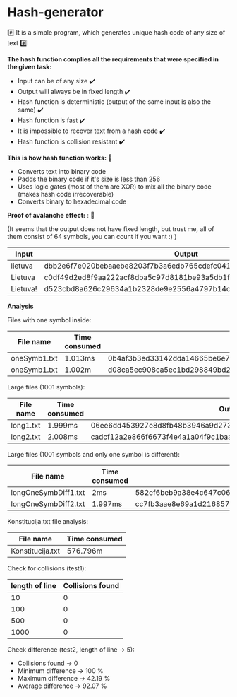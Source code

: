 # Hash-generator

:hash: It is a simple program, which generates unique hash code of any size of text :hash:

**The hash function complies all the requirements that were specified in the given task:**
* Input can be of any size  :heavy_check_mark:
* Output will always be in fixed length  :heavy_check_mark:
* Hash function is deterministic (output of the same input is also the same)  :heavy_check_mark:
* Hash function is fast  :heavy_check_mark:
* It is impossible to recover text from a hash code  :heavy_check_mark:
* Hash function is collision resistant  :heavy_check_mark:

**This is how hash function works:** :snail:

* Converts text into binary code
* Padds the binary code if it's size is less than 256
* Uses logic gates (most of them are XOR) to mix all the binary code (makes hash code irrecoverable)
* Converts binary to hexadecimal code

**Proof of avalanche effect:** : :volcano:

(It seems that the output does not have fixed length, but trust me, all of them consist of 64 symbols, you can count if you want :) )

|   Input    |                         Output                                     |
|------------|--------------------------------------------------------------------|
|  lietuva   |  dbb2e6f7e020bebaaebe8203f7b3a6edb765cdefc0417d755086e2dc54a3a78f  | 
|  Lietuva   |  c0df49d2ed8f9aa222acf8dba5c97d8181be93a5db1f354446fd2fca2f6eb3df  |
|  Lietuva!  |  d523cbd8a626c29634a1b2328de9e2556a4797b14c4d852c33bede1b07b67d15  |


**Analysis**

Files with one symbol inside:

|  File name  |   Time consumed   |                       Output                                     |
|-------------|-------------------|------------------------------------------------------------------|
|oneSymb1.txt |      1.013ms      | 0b4af3b3ed33142dda14665be6e7a9681695e767da66285b158ab714dab644d0 |
|oneSymb1.txt |      1.002m       | d08ca5ec908ca5ec1bd298849bd298855ee6b426dee6b427de29f755de29f754 |


Large files (1001 symbols):

|  File name  |   Time consumed   |                       Output                                     |
|-------------|-------------------|------------------------------------------------------------------|
|  long1.txt  |      1.999ms      | 06ee6dd453927e8d8fb48b3946a9d2735206567c4fda27aa58e82ad190435b8a |
|  long2.txt  |      2.008ms      | cadcf12a2e866f6673f4e4a1a04f9c1baa8f2b78cf2ad46f2df591402840db9e |

Large files (1001 symbols and only one symbol is different):

|      File name         |   Time consumed   |                       Output                                     |
|------------------------|-------------------|------------------------------------------------------------------|
|  longOneSymbDiff1.txt  |      2ms          | 582ef6beb9a38e4c647c0641981b61e3b9207fbea309c604b82f0c54579eba7e |
|  longOneSymbDiff2.txt  |      1.997ms      | cc7fb3aae8e69a1d216857048c4a24f7e8656befe61d9741ac7e494006dbae2f |

Konstitucija.txt file analysis:

|      File name         |   Time consumed   |
|------------------------|-------------------|
|  Konstitucija.txt      |    576.796m       |

Check for collisions (test1):

|    length of line      |   Collisions found  |
|------------------------|---------------------|
|    10                  |         0           |
|    100                 |         0           |
|    500                 |         0           |
|    1000                |         0           |

Check difference (test2, length of line -> 5):

* Collisions found -> 0
* Minimum difference -> 100 %
* Maximum difference -> 42.19 %
* Average difference -> 92.07 %

